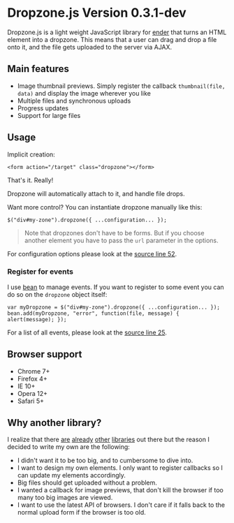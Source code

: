 # Dropzone.js Version 0.3.1-dev

Dropzone.js is a light weight JavaScript library for [ender](http://ender.no.de) that turns an HTML element into a dropzone.
This means that a user can drag and drop a file onto it, and the file gets uploaded to the server via AJAX.



## Main features

- Image thumbnail previews. Simply register the callback `thumbnail(file, data)` and display the image wherever you like
- Multiple files and synchronous uploads
- Progress updates
- Support for large files

## Usage

Implicit creation:

    <form action="/target" class="dropzone"></form>

That's it. Really!

Dropzone will automatically attach to it, and handle file drops.

Want more control? You can instantiate dropzone manually like this:

    $("div#my-zone").dropzone({ ...configuration... });

> Note that dropzones don't have to be forms. But if you choose another element you have to pass the `url` parameter in the options.

For configuration options please look at the [source line 52](https://github.com/enyo/dropzonejs/blob/master/src/dropzone.coffee#L52).



### Register for events

I use [bean](https://github.com/fat/bean) to manage events. If you want to register to some event you can do so on the `dropzone` object itself:

    var myDropzone = $("div#my-zone").dropzone({ ...configuration... });
    bean.add(myDropzone, "error", function(file, message) { alert(message); });

For a list of all events, please look at the [source line 25](https://github.com/enyo/dropzonejs/blob/master/src/dropzone.coffee#L25).


## Browser support

- Chrome 7+
- Firefox 4+
- IE 10+
- Opera 12+
- Safari 5+

## Why another library?

I realize that there [are](http://valums.com/ajax-upload/) [already](http://tutorialzine.com/2011/09/html5-file-upload-jquery-php/) [other](http://code.google.com/p/html5uploader/) [libraries](http://blueimp.github.com/jQuery-File-Upload/) out there but the reason I decided to write my own are the following:

- I didn't want it to be too big, and to cumbersome to dive into.
- I want to design my own elements. I only want to register callbacks so I can update my elements accordingly.
- Big files should get uploaded without a problem.
- I wanted a callback for image previews, that don't kill the browser if too many too big images are viewed.
- I want to use the latest API of browsers. I don't care if it falls back to the normal upload form if the browser is too old.
